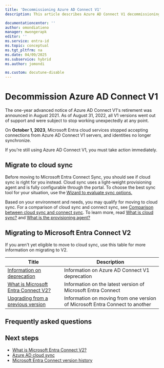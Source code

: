 ```yaml
---
title: 'Decommissioning Azure AD Connect V1'
description: This article describes Azure AD Connect V1 decommissioning and how to migrate to V2.

documentationcenter: ''
author: omondiatieno
manager: mwongerapk
editor: ''
ms.service: entra-id
ms.topic: conceptual
ms.tgt_pltfrm: na
ms.date: 04/09/2025
ms.subservice: hybrid
ms.author: jomondi

ms.custom: docutune-disable
---
```


# Decommission Azure AD Connect V1

The one-year advanced notice of Azure AD Connect V1's retirement was announced in August 2021. As of August 31, 2022, all V1 versions went out of support and were subject to stop working unexpectedly at any point.

On **October 1, 2023**, Microsoft Entra cloud services stopped accepting connections from Azure AD Connect V1 servers, and identities no longer synchronize.

If you're still using Azure AD Connect V1, you must take action immediately.


##  Migrate to cloud sync
Before moving to Microsoft Entra Connect Sync, you should see if cloud sync is right for you instead. Cloud sync uses a light-weight provisioning agent and is fully configurable through the portal. To choose the best sync tool for your situation, use the [Wizard to evaluate sync options.](https://aka.ms/EvaluateSyncOptions)

Based on your environment and needs, you may qualify for moving to cloud sync. For a comparison of cloud sync and connect sync, see [Comparison between cloud sync and connect sync](cloud-sync/what-is-cloud-sync.md#comparison-between-azure-ad-connect-and-cloud-sync). To learn more, read [What is cloud sync?](cloud-sync/what-is-cloud-sync.md) and [What is the provisioning agent?](cloud-sync/what-is-provisioning-agent.md)

## Migrating to Microsoft Entra Connect V2
If you aren't yet eligible to move to cloud sync, use this table for more information on migrating to V2.

|Title|Description|
|-----|-----|
|[Information on deprecation](connect/deprecated-azure-ad-connect.md)|Information on Azure AD Connect V1 deprecation|
|[What is Microsoft Entra Connect V2?](connect/whatis-azure-ad-connect-v2.md)|Information on the latest version of Microsoft Entra Connect|
|[Upgrading from a previous version](connect/how-to-upgrade-previous-version.md)|Information on moving from one version of Microsoft Entra Connect to another|


## Frequently asked questions



## Next steps

- [What is Microsoft Entra Connect V2?](./connect/whatis-azure-ad-connect-v2.md)
- [Azure AD cloud sync](./cloud-sync/what-is-cloud-sync.md)
- [Microsoft Entra Connect version history](./connect/reference-connect-version-history.md)

